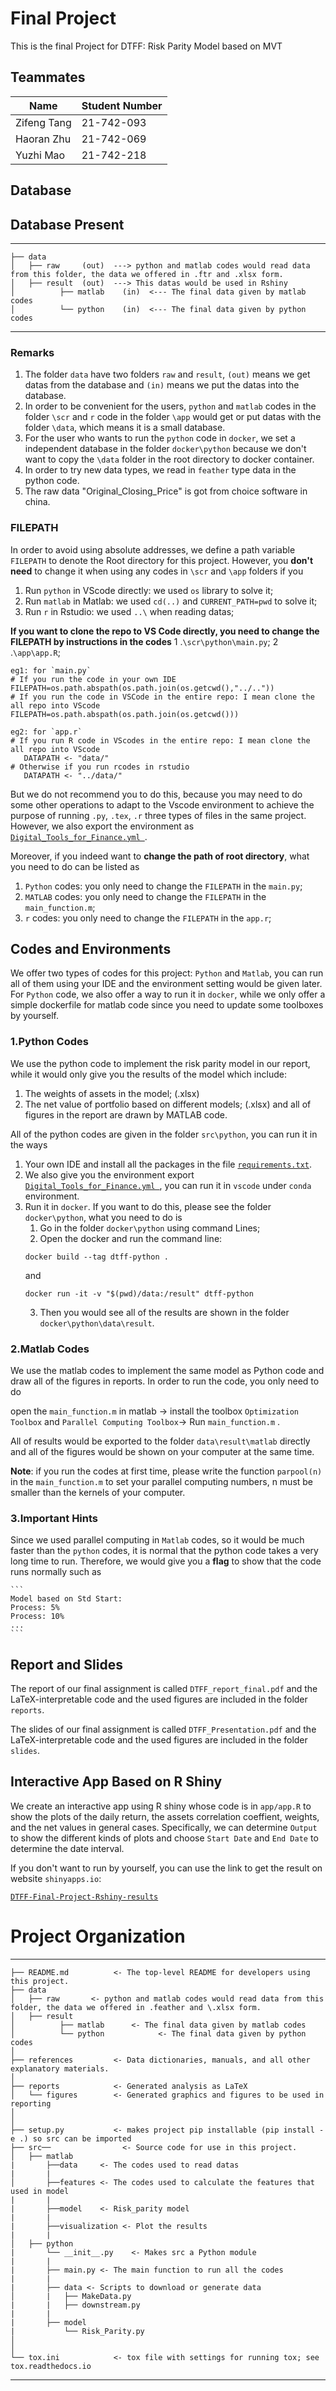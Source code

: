 Final Project
==============================
This is the final Project for DTFF: Risk Parity Model based on MVT

## Teammates
|Name        | Student Number|
| ---        |---            |
|Zifeng Tang |  21-742-093   |
| Haoran Zhu |  21-742-069   |
| Yuzhi Mao  |  21-742-218   |

## Database 
Database Present
---------------
---------------
    ├── data
    │   ├── raw     (out)  ---> python and matlab codes would read data from this folder, the data we offered in .ftr and .xlsx form.
    │   ├── result  (out)  ---> This datas would be used in Rshiny
    │          ├── matlab    (in)  <--- The final data given by matlab codes  
    │          └── python    (in)  <--- The final data given by python codes

---------------

### Remarks
1. The folder `data` have two folders `raw` and `result`, `(out)` means we get datas from the database and `(in)` means we put the datas into the database.
2. In order to be convenient for the users, `python` and `matlab` codes in the folder `\scr` and `r` code in the folder `\app` would get or put datas with the folder `\data`, which means it is a small database.
3. For the user who wants to run the `python` code in `docker`, we set a independent database in the folder `docker\python` because we don't want to copy the `\data` folder in the root directory to docker container.
4. In order to try new data types, we read in `feather` type data in the python code.
5. The raw data "Original_Closing_Price" is got from choice software in china.

### FILEPATH
In order to avoid using absolute addresses, we define a path variable `FILEPATH` to denote the Root directory for this project. However, you **don't need** to change it when using any codes in `\scr` and `\app` folders if you  
1. Run `python` in VScode directly: we used `os` library to solve it; 
2. Run `matlab` in Matlab: we used `cd(..)` and `CURRENT_PATH=pwd` to solve it;
3. Run `r` in Rstudio: we used `..\` when reading datas;

**If you want to clone the repo to VS Code directly, you need to change the FILEPATH by instructions in the codes**
1 .`\scr\python\main.py`;
2 .`\app\app.R`;

```
eg1: for `main.py`
# If you run the code in your own IDE
FILEPATH=os.path.abspath(os.path.join(os.getcwd(),"../.."))
# If you run the code in VSCode in the entire repo: I mean clone the all repo into VScode
FILEPATH=os.path.abspath(os.path.join(os.getcwd()))
```

```
eg2: for `app.r`
# If you run R code in VScodes in the entire repo: I mean clone the all repo into VScode
   DATAPATH <- "data/"
# Otherwise if you run rcodes in rstudio
   DATAPATH <- "../data/"
```
But we do not recommend you to do this, because you may need to do some other operations to adapt to the Vscode environment to achieve the purpose of running `.py`, `.tex`, `.r` three types of files in the same project. However, we also export the environment as [`Digital_Tools_for_Finance.yml `](./Digital_Tools_for_Finance.yml).

Moreover, if you indeed want to **change the path of root directory**, what you need to do can be listed as
1. `Python` codes: you only need to change the `FILEPATH` in the `main.py`;
2. `MATLAB` codes: you only need to change the `FILEPATH` in the `main_function.m`;
3. `r` codes: you only need to change the `FILEPATH` in the `app.r`;


## Codes and Environments
We offer two types of codes for this project: `Python` and `Matlab`, you can run all of them using your IDE and the environment setting would be given later. For `Python` code, we also offer a way to run it in `docker`, while we only offer a simple dockerfile for matlab code since you need to update some toolboxes by yourself.
### 1.Python Codes
We use the python code to implement the risk parity model in our report, while it would only give you the results of the model which include:
1. The weights of assets in the model; (.xlsx)
2. The net value of portfolio based on different models; (.xlsx)
and all of figures in the report are drawn by MATLAB code.

All of the python codes are given in the folder `src\python`, you can run it in the ways
1. Your own IDE and install all the packages in the file [`requirements.txt`](./src/python/requirements.txt).
2. We also give you the environment export [`Digital_Tools_for_Finance.yml `](./Digital_Tools_for_Finance.yml), you can run it in `vscode` under `conda` environment.
3. Run it in `docker`. If you want to do this, please see the folder `docker\python`, what you need to do is
   1) Go in the folder `docker\python` using command Lines;
   2) Open the docker and run the command line:
   ```
   docker build --tag dtff-python .
   ```
   and 
   ```
   docker run -it -v "$(pwd)/data:/result" dtff-python
   ```
   3) Then you would see all of the results are shown in the folder `docker\python\data\result`.
   

### 2.Matlab Codes     
   We use the matlab codes to implement the same model as Python code and draw all of the figures in reports. In order to run the code, you only need to do
   
   open the `main_function.m` in matlab -> install the toolbox `Optimization Toolbox` and `Parallel Computing Toolbox`-> Run `main_function.m` .
   
   All of results would be exported to the folder `data\result\matlab` directly and all of the figures would be shown on your computer at the same time.
 
   **Note**: if you run the codes at first time, please write the function `parpool(n)` in the `main_function.m` to set your parallel computing numbers, n must be smaller than the kernels of your computer. 
   
### 3.Important Hints
Since we used parallel computing in `Matlab` codes, so it would be much faster than the `python` codes, it is normal that the python code takes a very long time to run. Therefore, we would give you a **flag** to show that the code runs normally such as
    
    ```
    Model based on Std Start:
    Process: 5%
    Process: 10%
    ...
    ```
    
## Report and Slides
The report of our final assignment is called `DTFF_report_final.pdf` and the LaTeX-interpretable code and the used figures are included in the folder `reports`. 

The slides of our final assignment is called `DTFF_Presentation.pdf` and the LaTeX-interpretable code and the used figures are included in the folder `slides`. 

## Interactive App Based on R Shiny
We create an interactive app using R shiny whose code is in `app/app.R` to show the plots of the daily return, the assets correlation coeffient, weights, and the net values in general cases. Specifically, we can determine `Output` to show the different kinds of plots and choose `Start Date` and `End Date` to determine the date interval.

If you don't want to run by yourself, you can use the link to get the result on website `shinyapps.io`:

[`DTFF-Final-Project-Rshiny-results`](https://sticker98.shinyapps.io/shiny/?_ga=2.200801197.263085363.1671393522-251602509.1671393522)


# Project Organization
------------

    ├── README.md          <- The top-level README for developers using this project.
    ├── data
    │   ├── raw       <- python and matlab codes would read data from this folder, the data we offered in .feather and \.xlsx form.
    │   ├── result      
    │          ├── matlab      <- The final data given by matlab codes
    │          └── python            <- The final data given by python codes
    │
    ├── references         <- Data dictionaries, manuals, and all other explanatory materials.
    │
    ├── reports            <- Generated analysis as LaTeX
    │   └── figures        <- Generated graphics and figures to be used in reporting
    │
    │
    ├── setup.py           <- makes project pip installable (pip install -e .) so src can be imported
    ├── src──                <- Source code for use in this project.
    │   ├── matlab 
    |       ├──data     <- The codes used to read datas
    |       |  
    │       ├──features <- The codes used to calculate the features that used in model
    |       |
    |       ├──model    <- Risk_parity model
    |       |
    |       ├──visualization <- Plot the results
    |       |
    │   ├── python
    |       └── __init__.py    <- Makes src a Python module
    |       |  
    |       ├── main.py <- The main function to run all the codes
    |       |
    |       ├── data <- Scripts to download or generate data
    │       |   ├── MakeData.py
    |       |   ├── downstream.py
    |       |
    |       ├── model
    |           └── Risk_Parity.py
    │ 
    │
    └── tox.ini            <- tox file with settings for running tox; see tox.readthedocs.io


--------

